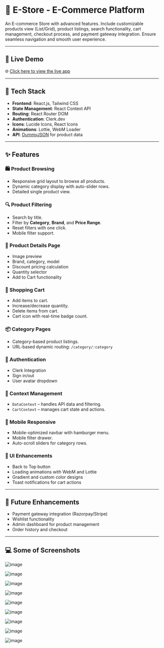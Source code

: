 # 🛒 E-Store - E-Commerce Platform

An E-commerce Store with advanced features. Include customizable products view (List/Grid), product listings, search functionality, cart management, checkout process, and payment gateway integration. Ensure seamless navigation and smooth user experience.

---

## 🚀 Live Demo

🌐 [Click here to view the live app](https://csi-ecommercestore.netlify.app/)

---

## 🧰 Tech Stack

- **Frontend**: React.js, Tailwind CSS
- **State Management**: React Context API
- **Routing**: React Router DOM
- **Authentication**: Clerk.dev
- **Icons**: Lucide Icons, React Icons
- **Animations**: Lottie, WebM Loader
- **API**: [DummyJSON](https://dummyjson.com/) for product data

---

## ✨ Features

### 🛍️ Product Browsing
- Responsive grid layout to browse all products.
- Dynamic category display with auto-slider rows.
- Detailed single product view.

### 🔍 Product Filtering
- Search by title.
- Filter by **Category**, **Brand**, and **Price Range**.
- Reset filters with one click.
- Mobile filter support.

### 🧾 Product Details Page
- Image preview
- Brand, category, model
- Discount pricing calculation
- Quantity selector
- Add to Cart functionality

### 🛒 Shopping Cart
- Add items to cart.
- Increase/decrease quantity.
- Delete items from cart.
- Cart icon with real-time badge count.

### 📦 Category Pages
- Category-based product listings.
- URL-based dynamic routing: `/category/:category`

### 👤 Authentication
- Clerk Integration
- Sign in/out
- User avatar dropdown

### 🧠 Context Management
- `DataContext` – handles API data and filtering.
- `CartContext` – manages cart state and actions.

### 📲 Mobile Responsive
- Mobile-optimized navbar with hamburger menu.
- Mobile filter drawer.
- Auto-scroll sliders for category rows.

### 🎨 UI Enhancements
- Back to Top button
- Loading animations with WebM and Lottie
- Gradient and custom color designs
- Toast notifications for cart actions

---

## 🎯 Future Enhancements

- Payment gateway integration (Razorpay/Stripe)
- Wishlist functionality
- Admin dashboard for product management
- Order history and checkout

---

## 💻 Some of Screenshots

![image](https://github.com/user-attachments/assets/dadad68d-b6bc-4de9-b353-e9eb228669b6)

![image](https://github.com/user-attachments/assets/01f22892-2a09-40ba-b3b3-d1a684748d8a)

![image](https://github.com/user-attachments/assets/554693db-cf4f-45e8-8520-57b418766a78)

![image](https://github.com/user-attachments/assets/d51b0583-46e1-4e71-8a19-648a0c1847c5)

![image](https://github.com/user-attachments/assets/65ad791c-675a-4da2-bf85-79005258b42a)

![image](https://github.com/user-attachments/assets/392de467-a5b2-4189-9906-fb63299cb87a)

![image](https://github.com/user-attachments/assets/aaaf3437-b861-47ab-9f7f-2f4293106fba)

![image](https://github.com/user-attachments/assets/920d82fa-6297-4875-83f3-b5b40a2f64dc)

![image](https://github.com/user-attachments/assets/b8a367ee-c230-4c86-a26d-fb7cfb600522)









